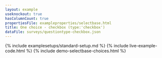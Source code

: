 ```yaml
---
layout: example
useknockout: true
hasColumnCount: true
propertiesFile: exampleproperties/selectbase.html
title: One choice - checkbox (type:'checkbox')
dataFile: surveys/questiontype-checkbox.json
---
```


{% include examplesetups/standard-setup.md %}
{% include live-example-code.html %}
{% include demo-selectbase-choices.html %}